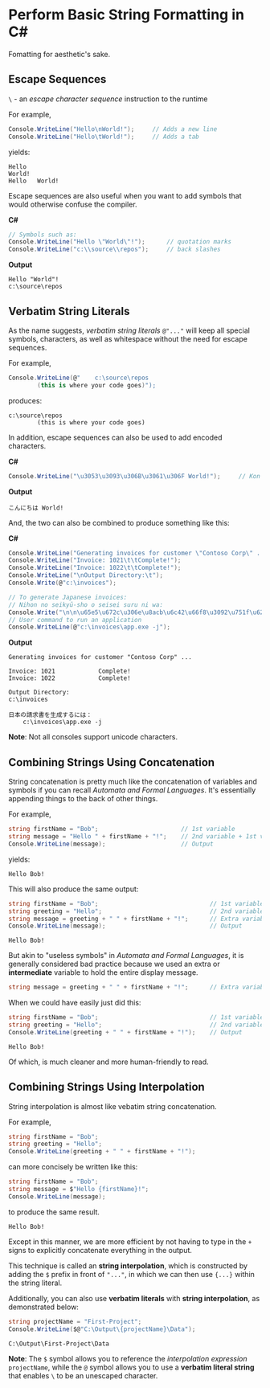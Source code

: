 # Perform Basic String Formatting in C#

Fomatting for aesthetic's sake.

## Escape Sequences

`\` - an *escape character sequence* instruction to the runtime

For example,
```cs
Console.WriteLine("Hello\nWorld!");     // Adds a new line
Console.WriteLine("Hello\tWorld!");     // Adds a tab
```

yields:
```
Hello
World!
Hello   World!
```

Escape sequences are also useful when you want to add symbols that would otherwise confuse the compiler.

**C#**
```cs
// Symbols such as:
Console.WriteLine("Hello \"World\"!");      // quotation marks
Console.WriteLine("c:\\source\\repos");     // back slashes
```

**Output**
```
Hello "World"!
c:\source\repos
```

## Verbatim String Literals

As the name suggests, *verbatim string literals* `@"..."` will keep all special symbols, characters, as well as whitespace without the need for escape sequences.

For example,
```cs
Console.WriteLine(@"    c:\source\repos    
        (this is where your code goes)");
```

produces:
```
c:\source\repos    
        (this is where your code goes)
```

In addition, escape sequences can also be used to add encoded characters.

**C#**
```cs
Console.WriteLine("\u3053\u3093\u306B\u3061\u306F World!");     // Kon'nichiwa World
```

**Output**
```
こんにちは World!
```

And, the two can also be combined to produce something like this:

**C#**
```cs
Console.WriteLine("Generating invoices for customer \"Contoso Corp\" ...\n");
Console.WriteLine("Invoice: 1021\t\tComplete!");
Console.WriteLine("Invoice: 1022\t\tComplete!");
Console.WriteLine("\nOutput Directory:\t");
Console.Write(@"c:\invoices");

// To generate Japanese invoices:
// Nihon no seikyū-sho o seisei suru ni wa:
Console.Write("\n\n\u65e5\u672c\u306e\u8acb\u6c42\u66f8\u3092\u751f\u6210\u3059\u308b\u306b\u306f\uff1a\n\t");
// User command to run an application
Console.WriteLine(@"c:\invoices\app.exe -j");
```

**Output**
```
Generating invoices for customer "Contoso Corp" ...

Invoice: 1021            Complete!
Invoice: 1022            Complete!

Output Directory:
c:\invoices

日本の請求書を生成するには：
    c:\invoices\app.exe -j
```

**Note**: Not all consoles support unicode characters.

## Combining Strings Using Concatenation

String concatenation is pretty much like the concatenation of variables and symbols if you can recall *Automata and Formal Languages*. It's essentially appending things to the back of other things.

For example,
```cs
string firstName = "Bob";                       // 1st variable
string message = "Hello " + firstName + "!";    // 2nd variable + 1st variable?
Console.WriteLine(message);                     // Output
```

yields:
```
Hello Bob!
```

This will also produce the same output:
```cs
string firstName = "Bob";                               // 1st variable
string greeting = "Hello";                              // 2nd variable
string message = greeting + " " + firstName + "!";      // Extra variable?
Console.WriteLine(message);                             // Output
```

```
Hello Bob!
```

But akin to "useless symbols" in *Automata and Formal Languages*, it is generally considered bad practice because we used an extra or **intermediate** variable to hold the entire display message.
```cs
string message = greeting + " " + firstName + "!";      // Extra variable? (Intermediate variable)
```

When we could have easily just did this:
```cs
string firstName = "Bob";                               // 1st variable
string greeting = "Hello";                              // 2nd variable
Console.WriteLine(greeting + " " + firstName + "!");    // Output
```

```
Hello Bob!
```

Of which, is much cleaner and more human-friendly to read.

## Combining Strings Using Interpolation

String interpolation is almost like vebatim string concatenation.

For example,
```cs
string firstName = "Bob";
string greeting = "Hello";
Console.WriteLine(greeting + " " + firstName + "!");
```

can more concisely be written like this:
```cs
string firstName = "Bob";
string message = $"Hello {firstName}!";
Console.WriteLine(message);
```

to produce the same result.
```
Hello Bob!
```

Except in this manner, we are more efficient by not having to type in the `+` signs to explicitly concatenate everything in the output.

This technique is called an **string interpolation**, which is constructed by adding the `$` prefix in front of `"..."`, in which we can then use `{...}` within the string literal.

Additionally, you can also use **verbatim literals** with **string interpolation**, as demonstrated below:
```cs
string projectName = "First-Project";
Console.WriteLine($@"C:\Output\{projectName}\Data");
```

```
C:\Output\First-Project\Data
```

**Note**: The `$` symbol allows you to reference the *interpolation expression* `projectName`, while the `@` symbol allows you to use a **verbatim literal string** that enables `\` to be an unescaped character.